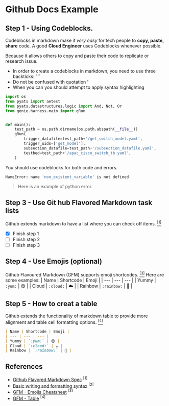 # Github Docs Example

## Step 1 - Using Codeblocks.

Codeblocks in markdown make it *very easy* for tech people to **copy, paste, share** code.
A good __Cloud Engineer__ uses Codeblocks whenever possible.

Because it allows others to copy and paste their code to replicate or research issue.
- In order to create a codeblocks in markdown, you need to use three backticks: __```__
- Do not be confused with quotation **'**
- When you can you should attempt to apply syntax highlighting

```Python
import os
from pyats import aetest
from pyats.datastructures.logic import And, Not, Or
from genie.harness.main import gRun


def main():
    test_path = os.path.dirname(os.path.abspath(__file__))
    gRun(
        trigger_datafile=test_path+'/get_switch_model.yaml',
        trigger_uids=['get_model'],
        subsection_datafile=test_path+'/subsection_datafile.yaml',
        testbed=test_path+'/apac_cisco_switch_tb.yaml',
    )
```

You should use codeblocks for both code and errors. 
```bash
NameError: name 'non_existent_variable' is not defined
```
> Here is an example of python error.

## Step 3 - Use Git hub Flavored Markdown task lists

Github extends markdown to have a list where you can check off items. [<sup>[1]</sup>](#references)
- [x] Finish step 1
- [ ] Finish step 2
- [ ] Finish step 3

## Step 4 - Use Emojis (optional)

Github Flavoured Markdown (GFM) supports emoji shortcodes. [<sup>[3]</sup>](#references)
Here are some examples:
| Name | Shortcode | Emoji |
| --- | --- | --- |
| Yummy | `:yum:` | 😋 |
| Cloud | `:cloud:` | ☁️ |
| Rainbow | `:rainbow:` | 🌈 |

## Step 5 - How to creat a table
Github extends the functionality of markdown table to provide more alignment and table cell formatting options. [<sup>[4]</sup>](#references)
```markdown
| Name | Shortcode | Emoji |
| --- | --- | --- |
| Yummy | `:yum:` | 😋 |
| Cloud | `:cloud:` | ☁️ |
| Rainbow | `:rainbow:` | 🌈 |
```

## References
- [Github Flavored Markdown Spec](https://github.github.com/gfm/) <sup>[1]</sup>
- [Basic writing and formatting syntax](https://docs.github.com/en/get-started/writing-on-github/getting-started-with-writing-and-formatting-on-github/basic-writing-and-formatting-syntax) <sup>[2]</sup>
- [GFM - Emojis Cheatsheet](https://github.com/ikatyang/emoji-cheat-sheet) <sup>[3]</sup>
- [GFM - Table](https://github.github.com/gfm/#tables-extension-) <sup>[4]</sup>

